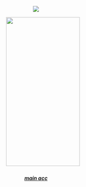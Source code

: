 <div id="header" align="center">
  
![](https://komarev.com/ghpvc/?username=insertplayer1&color=48A404&label=player2.exe)


<div id="header" align="center">

ㅤㅤㅤ<img src=https://files.catbox.moe/ezv0b4.png width="200" height="400">

<div id="header" align="center">

##### [main acc](https://github.com/superbadmario)

